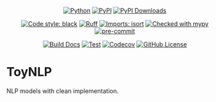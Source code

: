 <center>

[![Python](https://img.shields.io/pypi/pyversions/toynlp.svg?color=%2334D058)](https://pypi.org/project/toynlp/)
[![PyPI](https://img.shields.io/pypi/v/toynlp?color=%2334D058&label=pypi%20package)](https://pypi.org/project/toynlp/)
[![PyPI Downloads](https://static.pepy.tech/badge/toynlp)](https://pepy.tech/projects/toynlp)

[![Code style: black](https://img.shields.io/badge/code%20style-black-000000.svg)](https://github.com/psf/black)
[![Ruff](https://img.shields.io/endpoint?url=https://raw.githubusercontent.com/astral-sh/ruff/main/assets/badge/v2.json)](https://github.com/astral-sh/ruff)
[![Imports: isort](https://img.shields.io/badge/%20imports-isort-%231674b1?style=flat&labelColor=ef8336)](https://pycqa.github.io/isort/)
[![Checked with mypy](https://www.mypy-lang.org/static/mypy_badge.svg)](https://mypy-lang.org/)
[![pre-commit](https://img.shields.io/badge/pre--commit-enabled-brightgreen?logo=pre-commit)](https://github.com/pre-commit/pre-commit)

[![Build Docs](https://github.com/ai-glimpse/toynlp/actions/workflows/build_docs.yaml/badge.svg)](https://github.com/ai-glimpse/toynlp/actions/workflows/build_docs.yaml)
[![Test](https://github.com/ai-glimpse/toynlp/actions/workflows/test.yaml/badge.svg)](https://github.com/ai-glimpse/toynlp/actions/workflows/test.yaml)
[![Codecov](https://codecov.io/gh/ai-glimpse/toynlp/branch/master/graph/badge.svg)](https://codecov.io/gh/ai-glimpse/toynlp)
[![GitHub License](https://img.shields.io/github/license/ai-glimpse/toynlp)](https://github.com/ai-glimpse/toynlp/blob/master/LICENSE)

</center>

# ToyNLP

NLP models with clean implementation.
